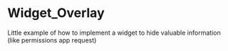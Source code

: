 # Widget_Overlay
Little example of how to implement a widget to hide valuable information (like permissions app request)
